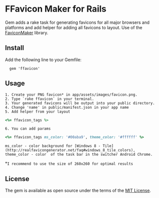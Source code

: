 # FFavicon Maker for Rails
Gem adds a rake task for generating favicons for all major browsers and platforms and add helper for adding all favicons to layout.
Use of the [FaviconMaker](https://github.com/follmann/favicon_maker) library.

## Install

Add the following line to your Gemfile:

	  gem 'ffavicon'

## Usage

	1. Create your PNG favicon* in app/assets/images/favicon.png.
	2. Type `rake ffavicon` in your terminal.
	3. Your generated favicons will be output into your public directory.
	4. Change 'name' in public/manifest.json in your app name
	5. Add helper from your layout
``` ruby
<%= ffavicon_tags %>
```
	6. You can add params
``` ruby
<%= ffavicon_tags ms_color: '#00aba9', theme_color: '#ffffff' %>
```
	ms_color - color background for [Windows 8 - Tile](http://realfavicongenerator.net/faq#windows_8_tile_colors),
	theme_color - color  of the task bar in the switcher Android Chrome.

  *`I recommend to use the size of 260x260 for optimal results`

## License

The gem is available as open source under the terms of the [MIT License](http://opensource.org/licenses/MIT).

